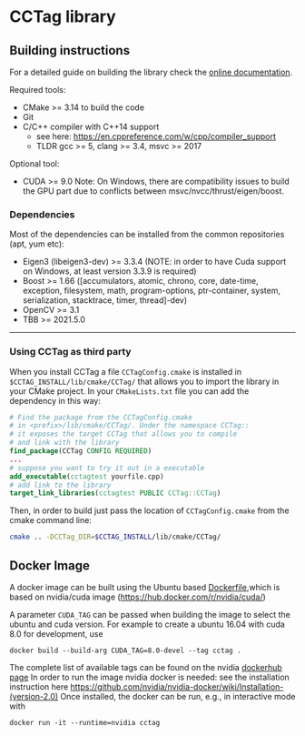 # CCTag library

## Building instructions

For a detailed guide on building the library check the [online documentation](https://cctag.readthedocs.io/).

Required tools:
* CMake >= 3.14 to build the code
* Git
* C/C++ compiler with C++14 support
    * see here: https://en.cppreference.com/w/cpp/compiler_support 
    * TLDR gcc >= 5, clang >= 3.4, msvc >= 2017

Optional tool:
* CUDA >= 9.0 
Note: On Windows, there are compatibility issues to build the GPU part due to conflicts between msvc/nvcc/thrust/eigen/boost.

###  Dependencies

Most of the dependencies can be installed from the common repositories (apt, yum etc):

- Eigen3 (libeigen3-dev) >= 3.3.4  (NOTE: in order to have Cuda support on Windows, at least version 3.3.9 is required)
- Boost >= 1.66 ([accumulators, atomic, chrono, core, date-time, exception, filesystem, math, program-options, ptr-container, system, serialization, stacktrace, timer, thread]-dev)
- OpenCV >= 3.1
- TBB >= 2021.5.0


----------

### Using CCTag as third party

When you install CCTag a file `CCTagConfig.cmake` is installed in `$CCTAG_INSTALL/lib/cmake/CCTag/` that allows you to import the library in your CMake project.
In your `CMakeLists.txt` file you can add the dependency in this way:

```cmake
# Find the package from the CCTagConfig.cmake
# in <prefix>/lib/cmake/CCTag/. Under the namespace CCTag::
# it exposes the target CCTag that allows you to compile
# and link with the library
find_package(CCTag CONFIG REQUIRED)
...
# suppose you want to try it out in a executable
add_executable(cctagtest yourfile.cpp)
# add link to the library
target_link_libraries(cctagtest PUBLIC CCTag::CCTag)
```

Then, in order to build just pass the location of `CCTagConfig.cmake` from the cmake command line:

```bash
cmake .. -DCCTag_DIR=$CCTAG_INSTALL/lib/cmake/CCTag/
```

## Docker Image

A docker image can be built using the Ubuntu based [Dockerfile](Dockerfile),which is based on nvidia/cuda image (https://hub.docker.com/r/nvidia/cuda/)

A parameter `CUDA_TAG` can be passed when building the image to select the ubuntu and cuda version. 
For example to create a ubuntu 16.04 with cuda 8.0 for development, use
```
docker build --build-arg CUDA_TAG=8.0-devel --tag cctag .
```

The complete list of available tags can be found on the nvidia [dockerhub page](https://hub.docker.com/r/nvidia/cuda/)
In order to run the image nvidia docker is needed: see the installation instruction here https://github.com/nvidia/nvidia-docker/wiki/Installation-(version-2.0)
Once installed, the docker can be run, e.g., in interactive mode with

```
docker run -it --runtime=nvidia cctag
```
